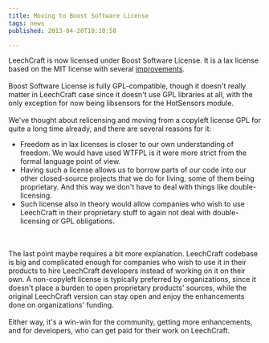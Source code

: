 ```yaml
---
title: Moving to Boost Software License
tags: news
published: 2013-04-20T10:10:58

---
```


LeechCraft is now licensed under Boost Software License. It is a lax
license based on the MIT license with several
[improvements](http://ideas.opensource.org/ticket/45).\
\
Boost Software License is fully GPL-compatible, though it doesn't really
matter in LeechCraft case since it doesn't use GPL libraries at all,
with the only exception for now being libsensors for the HotSensors
module.\
\
We've thought about relicensing and moving from a copyleft license GPL
for quite a long time already, and there are several reasons for it:

-   Freedom as in lax licenses is closer to our own understanding
    of freedom. We would have used WTFPL is it were more strict from the
    formal language point of view.
-   Having such a license allows us to borrow parts of our code into our
    other closed-source projects that we do for living, some of them
    being proprietary. And this way we don't have to deal with things
    like double-licensing.
-   Such license also in theory would allow companies who wish to use
    LeechCraft in their proprietary stuff to again not deal with
    double-licensing or GPL obligations.

\
\
The last point maybe requires a bit more explanation. LeechCraft
codebase is big and complicated enough for companies who wish to use it
in their products to hire LeechCraft developers instead of working on it
on their own. A non-copyleft license is typically preferred by
organizations, since it doesn't place a burden to open proprietary
products' sources, while the original LeechCraft version can stay open
and enjoy the enhancements done on organizations' funding.\
\
Either way, it's a win-win for the community, getting more enhancements,
and for developers, who can get paid for their work on LeechCraft.